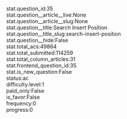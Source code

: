 stat.question_id:35  
stat.question__article__live:None  
stat.question__article__slug:None  
stat.question__title:Search Insert Position  
stat.question__title_slug:search-insert-position  
stat.question__hide:False  
stat.total_acs:49864  
stat.total_submitted:114259  
stat.total_column_articles:31  
stat.frontend_question_id:35  
stat.is_new_question:False  
status:ac  
difficulty.level:1  
paid_only:False  
is_favor:False  
frequency:0  
progress:0  
